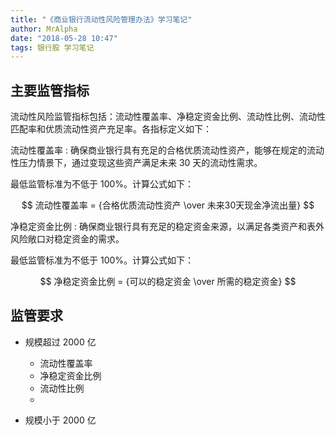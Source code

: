 ```yaml
---
title: "《商业银行流动性风险管理办法》学习笔记"
author: MrAlpha
date: "2018-05-28 10:47"
tags: 银行股 学习笔记
---
```


## 主要监管指标

流动性风险监管指标包括：流动性覆盖率、净稳定资金比例、流动性比例、流动性匹配率和优质流动性资产充足率。各指标定义如下：

流动性覆盖率
: 确保商业银行具有充足的合格优质流动性资产，能够在规定的流动性压力情景下，通过变现这些资产满足未来 30 天的流动性需求。

最低监管标准为不低于 100%。计算公式如下：

$$ 流动性覆盖率 = {合格优质流动性资产 \over 未来30天现金净流出量} $$

净稳定资金比例
: 确保商业银行具有充足的稳定资金来源，以满足各类资产和表外风险敞口对稳定资金的需求。

最低监管标准为不低于 100%。计算公式如下：

$$ 净稳定资金比例 = {可以的稳定资金 \over 所需的稳定资金} $$



## 监管要求

- 规模超过 2000 亿

  + 流动性覆盖率
  + 净稳定资金比例
  + 流动性比例
  +
- 规模小于 2000 亿
